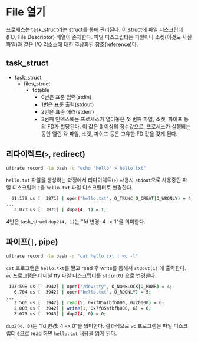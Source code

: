 # File 열기

프로세스는 task_struct라는 struct를 통해 관리된다.
이 struct에 파일 디스크립터(FD, File Descriptor) 배열이 존재한다.
파일 디스크립터는 파일이나 소켓(이것도 사실 파일)과 같은 I/O 리소스에 대한 추상화된 참조(reference)다.

## task_struct

- task_struct
  - files_struct
    - fdtable
      - 0번은 표준 입력(stdin)
      - 1번은 표준 출력(stdout)
      - 2번은 표준 에러(stderr)
      - 3번째 인덱스에는 프로세스가 열어놓은 첫 번째 파일, 소켓, 파이프 등의 FD가 할당된다.
        이 값은 3 이상의 정수값으로, 프로세스가 실행되는 동안 열린 각 파일, 소켓, 파이프 등은 고유한 FD 값을 갖게 된다.

## 리다이렉트(`>`, redirect)

```sh
uftrace record -la bash -c "echo 'hello' > hello.txt"
```

`hello.txt` 파일을 생성하는 과정에서 리다이렉트(`>`) 사용시
`stdout`으로 사용중인 파일 디스크립터 `1`을 `hello.txt` 파일 디스크립터로 변경한다.

```sh
  61.179 us [  3871] | open("hello.txt", O_TRUNC|O_CREAT|O_WRONLY) = 4;  
...
   3.073 us [  3871] | dup2(4, 1) = 1;
```

4번은 task_struct `dup2(4, 1)`는 "fd 변경: 4 -> 1"을 의미한다.

## 파이프(`|`, pipe)

```sh
uftrace record -la bash -c "cat hello.txt | wc -l"
```

`cat` 프로그램은 `hello.txt`를 열고 read 후 write를 통해서 `stdout(1)` 에 출력한다.
`wc` 프로그램은 터미널 tty 파일 디스크립터를 `stdin(0)` 으로 변경한다.

```sh
 193.598 us [  3942] | open("/dev/tty", O_NONBLOCK|O_RDWR) = 4;
   6.704 us [  3942] | open("hello.txt", O_RDONLY) = 5;
...
   2.506 us [  3942] | read(5, 0x7f85afbfb000, 0x20000) = 6;
   2.003 us [  3942] | write(1, 0x7f85afbfb000, 6) = 6;
   3.073 us [  3943] | dup2(4, 0) = 0;
```

`dup2(4, 0)`는 "fd 변경: 4 -> 0”을 의미한다.
결과적으로  `wc` 프로그램은 파일 디스크립터 `0`으로 read 하면 `hello.txt` 내용을 읽게 된다.
